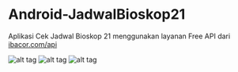# Android-JadwalBioskop21

Aplikasi Cek Jadwal Bioskop 21 menggunakan layanan Free API dari <a href="ibacor.com/api">ibacor.com/api<a>

![alt tag](https://3.bp.blogspot.com/-lUX3tisKq8E/V5H6a3bt2EI/AAAAAAAAB8o/SdToV8QZ4E4guPys9Nkbqhj_MSc2L2o_gCLcB/s400/device-2016-07-22-145920.png "Jadwal Bioskop 21")
![alt tag](https://3.bp.blogspot.com/-kOyCyrZSUTI/V5H6c5cPVoI/AAAAAAAAB8s/Oq0n1SttyVMd6QqtWiD-rSUhb2521WNqACEw/s400/device-2016-07-22-150116.png "Jadwal Bioskop 21")
![alt tag](https://3.bp.blogspot.com/-gBsaM-iDSdA/V5H6dBcXMgI/AAAAAAAAB8w/UUTJizJGgLA4bc7P_UPx3e82FBlUwSIgwCEw/s400/device-2016-07-22-150207.png "Jadwal Bioskop 21")
